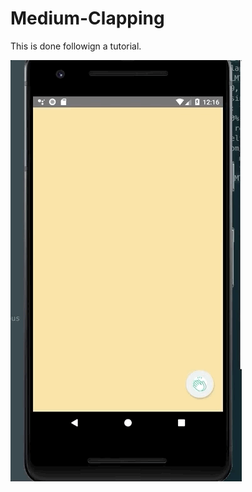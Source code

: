 # Medium-Clapping
This is done followign a tutorial.



![Alt text](./Images/clap.gif?raw=true "Medium Clap")

